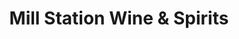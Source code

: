 ---
title: "Mill Station Wine & Spirits"
url: /owings-mills/mill-station-wine-and-spirits/
shop: alcohol
---